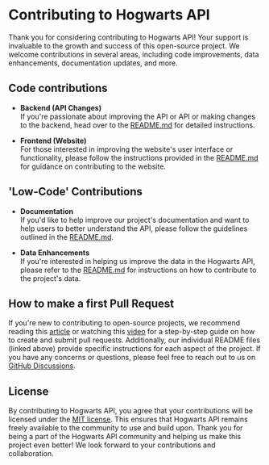 # Contributing to Hogwarts API

Thank you for considering contributing to Hogwarts API! Your support is invaluable to the growth and success of this open-source project. We welcome contributions in several areas, including code improvements, data enhancements, documentation updates, and more.

## Code contributions

- **Backend (API Changes)**<br/>
  If you're passionate about improving the API or API or making changes to the backend, head over to the [README.md](README.md) for detailed instructions.

- **Frontend (Website)**<br/>
  For those interested in improving the website's user interface or functionality, please follow the instructions provided in the [README.md](README.md) for guidance on contributing to the website.

## 'Low-Code' Contributions

- **Documentation**<br/>
  If you'd like to help improve our project's documentation and want to help users to better understand the API, please follow the guidelines outlined in the [README.md](README.md).

- **Data Enhancements**<br/>
  If you're interested in helping us improve the data in the Hogwarts API, please refer to the [README.md](README.md) for instructions on how to contribute to the project's data.

## How to make a first Pull Request

If you're new to contributing to open-source projects, we recommend reading this [article](https://docs.github.com/en/pull-requests/collaborating-with-pull-requests/proposing-changes-to-your-work-with-pull-requests/about-pull-requests) or watching this [video](https://egghead.io/courses/how-to-contribute-to-an-open-source-project-on-github) for a step-by-step guide on how to create and submit pull requests. Additionally, our individual README files (linked above) provide specific instructions for each aspect of the project.
If you have any concerns or questions, please feel free to reach out to us on [GitHub Discussions](https://github.com/ivopauly/hogwarts-api/discussions).

## License

By contributing to Hogwarts API, you agree that your contributions will be licensed under the [MIT license](LICENSE). This ensures that Hogwarts API remains freely available to the community to use and build upon.
Thank you for being a part of the Hogwarts API community and helping us make this project even better! We look forward to your contributions and collaboration.

